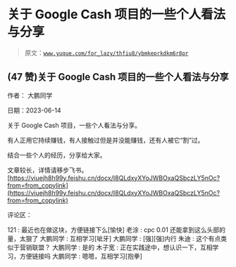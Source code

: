 # 关于 Google Cash 项目的一些个人看法与分享

> 原文：[`www.yuque.com/for_lazy/thfiu8/ybmkeprkdkm6r8pr`](https://www.yuque.com/for_lazy/thfiu8/ybmkeprkdkm6r8pr)



## (47 赞)关于 Google Cash 项目的一些个人看法与分享 

作者： 大鹏同学 

日期：2023-06-14 

关于 Google Cash 项目，一些个人看法与分享。 

有人正用它持续赚钱，有人接触过但是并没能赚钱，还有人被它“割”过。 

结合一些个人的经历，分享给大家。 

文章较长，详情请移步飞书。 [https://viuejh8h99y.feishu.cn/docx/I8QLdxyXYoJWBOxaQSbczLY5nOc?from=from_copylink](https://viuejh8h99y.feishu.cn/docx/I8QLdxyXYoJWBOxaQSbczLY5nOc?from=from_copylink) 

评论区： 

121 : 最近也在做这块，方便链接下么[愉快] 老涂 : cpc 0.01 还能拿到这么头部的量，太狠了 大鹏同学 : 互相学习[呲牙] 大鹏同学 : [强][强]内行 朱迪 : 这个有点类似于营销联盟？ 大鹏同学 : 是的 木子宽 : 正在实践途中，想认识一下，互相学习，方便链接吗 大鹏同学 : 嗯嗯，互相学习[抱拳]